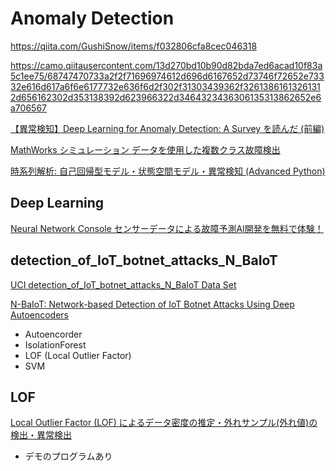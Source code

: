 # Anomaly Detection

https://qiita.com/GushiSnow/items/f032806cfa8cec046318

https://camo.qiitausercontent.com/13d270bd10b90d82bda7ed6acad10f83a5c1ee75/68747470733a2f2f71696974612d696d6167652d73746f72652e73332e616d617a6f6e6177732e636f6d2f302f31303439362f32613861613261312d656162302d353138392d623966322d3464323436306135313862652e6a706567

[【異常検知】Deep Learning for Anomaly Detection: A Survey を読んだ (前編)](https://fisproject.jp/2019/03/deep-learning-for-anomaly-detection-1/)

[MathWorks シミュレーション データを使用した複数クラス故障検出](https://jp.mathworks.com/help/predmaint/ug/multi-class-fault-detection-using-simulated-data.html)

[時系列解析: 自己回帰型モデル・状態空間モデル・異常検知 (Advanced Python) ](https://www.amazon.co.jp/dp/4320125010?psc=1&pf_rd_p=ac8ad098-864f-4468-94eb-c9b0a1e2fd8d&pf_rd_r=4DMBXK2YDMJNJ6SDKCSS&pd_rd_wg=sUxNz&pd_rd_i=4320125010&pd_rd_w=PMFPb&pd_rd_r=01d6eb65-4b6e-4d48-8d32-64c35f8b7948&ref_=pd_luc_rh_crh_rh_sbs_03_02_t_img_lh)

## Deep Learning

[Neural Network Console センサーデータによる故障予測AI開発を無料で体験！](https://dl.sony.com/intro/apage3.html?utm_source=gdn&utm_medium=display&utm_campaign=rmk&utm_content=&banner_size=336-280_a&gclid=CjwKCAiAi4fwBRBxEiwAEO8_Hv-lst0mfRwKbWalG-FGu9rqM8MP6wJ83r0ufE8OHT4Xh4Xw5ZluMxoCTnQQAvD_BwE)

## detection_of_IoT_botnet_attacks_N_BaIoT

[UCI detection_of_IoT_botnet_attacks_N_BaIoT Data Set](https://archive.ics.uci.edu/ml/datasets/detection_of_IoT_botnet_attacks_N_BaIoT)

[N-BaIoT: Network-based Detection
of IoT Botnet Attacks
Using Deep Autoencoders](https://arxiv.org/pdf/1805.03409.pdf)

- Autoencorder
- IsolationForest
- LOF (Local Outlier Factor)
- SVM

## LOF 
[Local Outlier Factor (LOF) によるデータ密度の推定・外れサンプル(外れ値)の検出・異常検出](https://datachemeng.com/local_outlier_factor/)

* デモのプログラムあり



